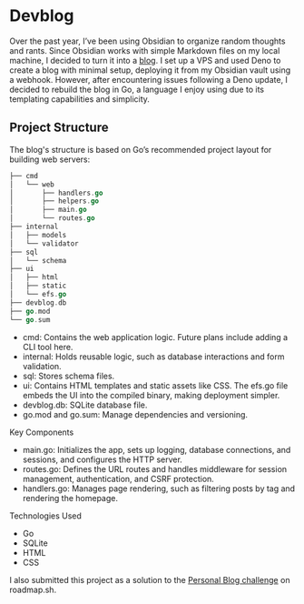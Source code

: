 # Devblog

Over the past year, I’ve been using Obsidian to organize random thoughts and rants. Since Obsidian works with simple Markdown files on my local machine, I decided to turn it into a [blog](https://blog.dominicgerman.com?tag=programming). I set up a VPS and used Deno to create a blog with minimal setup, deploying it from my Obsidian vault using a webhook. However, after encountering issues following a Deno update, I decided to rebuild the blog in Go, a language I enjoy using due to its templating capabilities and simplicity.

## Project Structure

The blog's structure is based on Go’s recommended project layout for building web servers:

```go
├── cmd
│   └── web
│       ├── handlers.go
│       ├── helpers.go
│       ├── main.go
│       └── routes.go
├── internal
│   ├── models
│   └── validator
├── sql
│   └── schema
├── ui
│   ├── html
│   ├── static
│   └── efs.go
├── devblog.db
├── go.mod
└── go.sum
```

- cmd: Contains the web application logic. Future plans include adding a CLI tool here.
- internal: Holds reusable logic, such as database interactions and form validation.
- sql: Stores schema files.
- ui: Contains HTML templates and static assets like CSS. The efs.go file embeds the UI into the compiled binary, making deployment simpler.
- devblog.db: SQLite database file.
- go.mod and go.sum: Manage dependencies and versioning.

Key Components

- main.go: Initializes the app, sets up logging, database connections, and sessions, and configures the HTTP server.
- routes.go: Defines the URL routes and handles middleware for session management, authentication, and CSRF protection.
- handlers.go: Manages page rendering, such as filtering posts by tag and rendering the homepage.

Technologies Used

- Go
- SQLite
- HTML
- CSS

I also submitted this project as a solution to the [Personal Blog challenge](https://roadmap.sh/projects/personal-blog) on roadmap.sh.
